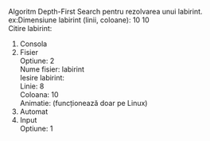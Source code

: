 Algoritm Depth-First Search pentru rezolvarea unui labirint.</br>
ex:Dimensiune labirint (linii, coloane): 10 10</br>
Citire labirint:</br>
1. Consola</br>
2. Fisier</br>
Optiune: 2</br>
Nume fisier: labirint</br>
Iesire labirint:</br>
Linie: 8</br>
Coloana: 10</br>
Animatie: (funcționează doar pe Linux)</br>
1. Automat</br>
2. Input</br>
Optiune: 1</br>
